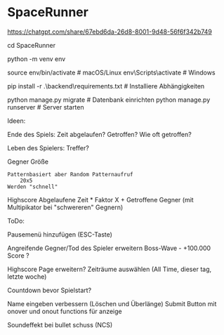 # SpaceRunner

https://chatgpt.com/share/67ebd6da-26d8-8001-9d48-56f6f342b749


cd SpaceRunner

python -m venv env

source env/bin/activate  # macOS/Linux
env\Scripts\activate     # Windows

pip install -r .\backend\requirements.txt  # Installiere Abhängigkeiten

python manage.py migrate  # Datenbank einrichten
python manage.py runserver  # Server starten


Ideen:

Ende des Spiels:
    Zeit abgelaufen?
    Getroffen?
        Wie oft getroffen?

Leben des Spielers:
    Treffer?

Gegner
    Größe
    
    Patternbasiert aber Random Patternaufruf
        20x5
    Werden "schnell"

Highscore
    Abgelaufene Zeit * Faktor X
    +
    Getroffene Gegner (mit Multipikator bei "schwereren" Gegnern)



ToDo:

Pausemenü hinzufügen (ESC-Taste)

Angreifende Gegner/Tod des Spieler erweitern
Boss-Wave - +100.000 Score ?  

Highscore Page erweitern? Zeiträume auswählen (All Time, dieser tag, letzte woche)

Countdown bevor Spielstart?

Name eingeben verbessern (Löschen und Überlänge)
Submit Button mit onover und onout functions für anzeige

Soundeffekt bei bullet schuss (NCS)